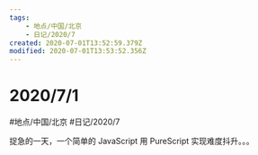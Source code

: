 ```yaml
---
tags:
    - 地点/中国/北京
    - 日记/2020/7
created: 2020-07-01T13:52:59.379Z
modified: 2020-07-01T13:53:52.356Z
---
```

# 2020/7/1
#地点/中国/北京  #日记/2020/7 

捉急的一天，一个简单的 JavaScript 用 PureScript 实现难度抖升。。。

